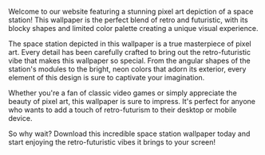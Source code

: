 <!--
Write me content for website with wallpaper "A pixel art depiction of a space station, with blocky shapes and limited colors that create a retro and futuristic feel."
-->

<!--font:"Montserrat"-->

Welcome to our website featuring a stunning pixel art depiction of a space station! This wallpaper is the perfect blend of retro and futuristic, with its blocky shapes and limited color palette creating a unique visual experience.

The space station depicted in this wallpaper is a true masterpiece of pixel art. Every detail has been carefully crafted to bring out the retro-futuristic vibe that makes this wallpaper so special. From the angular shapes of the station's modules to the bright, neon colors that adorn its exterior, every element of this design is sure to captivate your imagination.

Whether you're a fan of classic video games or simply appreciate the beauty of pixel art, this wallpaper is sure to impress. It's perfect for anyone who wants to add a touch of retro-futurism to their desktop or mobile device.

So why wait? Download this incredible space station wallpaper today and start enjoying the retro-futuristic vibes it brings to your screen!
